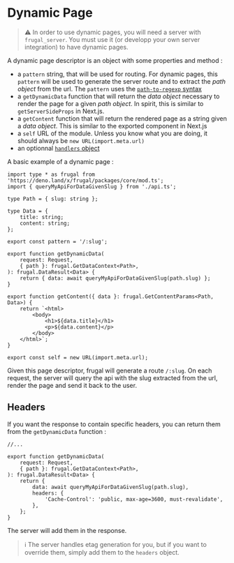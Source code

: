 # Dynamic Page

> ⚠️ In order to use dynamic pages, you will need a server with `frugal_server`. You must use it (or developp your own server integration) to have dynamic pages.

A dynamic page descriptor is an object with some properties and method :

- a `pattern` string, that will be used for routing. For dynamic pages, this `pattern` will be used to generate the server route and to extract the _path object_ from the url. The `pattern` uses the [`path-to-regexp` syntax](https://github.com/pillarjs/path-to-regexp)
- a `getDynamicData` function that will return the _data object_ necessary to render the page for a given _path object_. In spirit, this is similar to `getServerSideProps` in Next.js.
- a `getContent` function that will return the rendered page as a string given a _data object_. This is similar to the exported component in Next.js
- a `self` URL of the module. Unless you know what you are doing, it should always be `new URL(import.meta.url)`
- an optionnal [`handlers` object](/docs/concepts/page-descriptor/handlers)

A basic example of a dynamic page :

```tsx
import type * as frugal from 'https://deno.land/x/frugal/packages/core/mod.ts';
import { queryMyApiForDataGivenSlug } from './api.ts';

type Path = { slug: string };

type Data = {
    title: string;
    content: string;
};

export const pattern = '/:slug';

export function getDynamicData(
    request: Request,
    { path }: frugal.GetDataContext<Path>,
): frugal.DataResult<Data> {
    return { data: await queryMyApiForDataGivenSlug(path.slug) };
}

export function getContent({ data }: frugal.GetContentParams<Path, Data>) {
    return `<html>
        <body>
            <h1>${data.title}</h1>
            <p>${data.content}</p>
        </body>
    </html>`;
}

export const self = new URL(import.meta.url);
```

Given this page descriptor, frugal will generate a route `/:slug`. On each request, the server will query the api with the slug extracted from the url, render the page and send it back to the user.

## Headers

If you want the response to contain specific headers, you can return them from the `getDynamicData` function :

```tsx
//...

export function getDynamicData(
    request: Request,
    { path }: frugal.GetDataContext<Path>,
): frugal.DataResult<Data> {
    return {
        data: await queryMyApiForDataGivenSlug(path.slug),
        headers: {
            'Cache-Control': 'public, max-age=3600, must-revalidate',
        },
    };
}
```

The server will add them in the response.

> ℹ️ The server handles etag generation for you, but if you want to override them, simply add them to the `headers` object.
